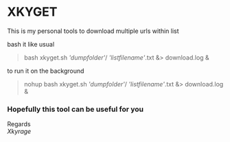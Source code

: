 <h1>XKYGET</h1>
<p>This is my  personal tools to download multiple urls within list</p>
bash it like usual 

> bash xkyget.sh *'dumpfolder'*/ *'listfilename'*.txt &> download.log &

to run it on the background

> nohup bash xkyget.sh *'dumpfolder'*/ *'listfilename'*.txt &> download.log &

<h3><b>Hopefully this tool can be useful for you</b></h3>

Regards  
  *Xkyrage*

